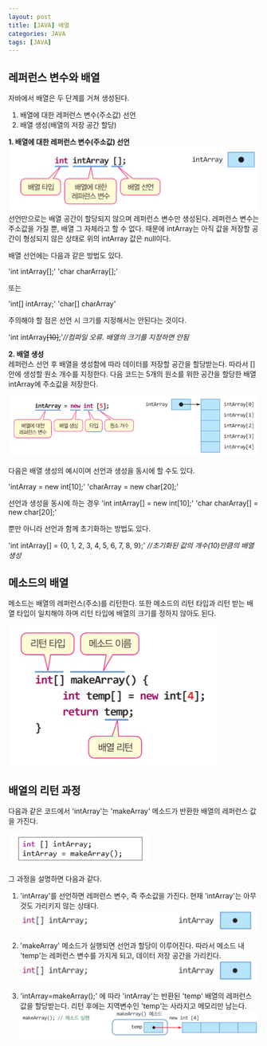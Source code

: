 ```yaml
---
layout: post
title: [JAVA] 배열 
categories: JAVA
tags: [JAVA]
---
```


## **레퍼런스 변수와 배열**  
  
  
자바에서 배열은 두 단계를 거쳐 생성된다.
  1. 배열에 대한 레퍼런스 변수(주소값) 선언
  2. 배열 생성(배열의 저장 공간 할당)
 
  
**1. 배열에 대한 레퍼런스 변수(주소값) 선언**  
![image1](/assets/images/JavaImages/3.png) 
  선언만으로는 배열 공간이 할당되지 않으며 레퍼런스 변수만 생성된다. 레퍼런스 변수는 주소값을 가질 뿐, 배열 그 자체라고 할 수 없다. 
  때문에 intArray는 아직 값을 저장할 공간이 형성되지 않은 상태로 위의 intArray 값은 null이다.  
  
  배열 선언에는 다음과 같은 방법도 있다.
  
  'int intArray[];'
  'char charArray[];'
  
  또는
  
  'int[] intArray;'
  'char[] charArray'
   
  주의해야 할 점은 선언 시 크기를 지정해서는 안된다는 것이다.
  
  'int intArray~~[10]~~;'*//컴파일 오류. 배열의 크기를 지정하면 안됨*
  
**2. 배열 생성**  
  레퍼런스 선언 후 배열을 생성함에 따라 데이터를 저장할 공간을 할당받는다. 따라서 [] 안에 생성할 원소 개수를 지정한다. 
  다음 코드는 5개의 원소를 위한 공간을 할당한 배열 intArray에 주소값을 저장한다. 
  
  ![image2](/assets/images/JavaImages/6.png) 
  
  다음은 배열 생성의 예시이며 선언과 생성을 동시에 할 수도 있다.
  
  'intArray = new int[10];'
  'charArray = new char[20];'
  
  선언과 생성을 동시에 하는 경우
  'int intArray[] = new int[10];'
  'char charArray[] = new char[20];'
  
  뿐만 아니라 선언과 함께 초기화하는 방법도 있다.
  
  'int intArray[] = {0, 1, 2, 3, 4, 5, 6, 7, 8, 9};' *//초기화된 값의 개수(10)만큼의 배열 생성*
  
  
  
  ## **메소드의 배열**
  
  메소드는 배열의 레퍼런스(주소)를 리턴한다. 또한 메소드의 리턴 타입과 리턴 받는 배열 타입이 일치해야 하며 리턴 타입에 배열의 크기를 정하지 않아도 된다.
  
  ![image4](/assets/images/JavaImages/9.png) 
  
  
   ## **배열의 리턴 과정**
   
   다음과 같은 코드에서 'intArray'는 'makeArray' 메소드가 반환한 배열의 레퍼런스 값을 가진다.
  
  ![image5](/assets/images/JavaImages/10.png) 
  
  그 과정을 설명하면 다음과 같다.
  
  1. 'intArray'를 선언하면 레퍼런스 변수, 즉 주소값을 가진다. 현재 'intArray'는 아무것도 가리키지 않는 상태다.
    ![image6](/assets/images/JavaImages/11.png)
   
  2. 'makeArray' 메소드가 실행되면 선언과 할당이 이루어진다. 따라서 메소드 내 'temp'는 레퍼런스 변수를 가지게 되고, 데이터 저장 공간을 가리킨다.
    ![image7](/assets/images/JavaImages/11.png)
    
  3. 'intArray=makeArray();' 에 따라 'intArray'는 반환된 'temp' 배열의 레퍼런스 값을 할당받는다. 리턴 후에는 지역변수인 'temp'는 사라지고 메모리만 남는다.
    ![image8](/assets/images/JavaImages/12.png)
    
    
  
